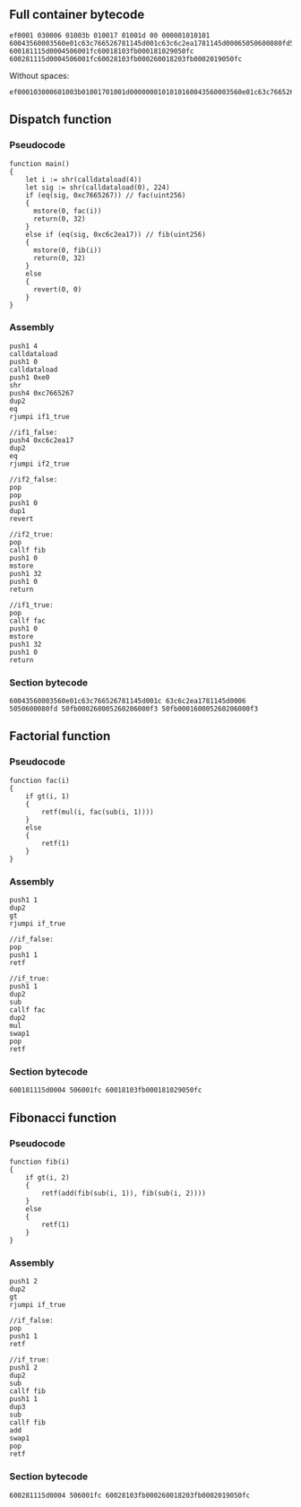 
## Full container bytecode

```
ef0001 030006 01003b 010017 01001d 00 000001010101 60043560003560e01c63c766526781145d001c63c6c2ea1781145d00065050600080fd50fb000260005260206000f350fb000160005260206000f3 600181115d0004506001fc60018103fb000181029050fc 600281115d0004506001fc60028103fb000260018203fb0002019050fc
```

Without spaces:
```
ef000103000601003b01001701001d0000000101010160043560003560e01c63c766526781145d001c63c6c2ea1781145d00065050600080fd50fb000260005260206000f350fb000160005260206000f3600181115d0004506001fc60018103fb000181029050fc600281115d0004506001fc60028103fb000260018203fb0002019050fc
```

## Dispatch function

### Pseudocode

```
function main()
{
    let i := shr(calldataload(4))
    let sig := shr(calldataload(0), 224)
    if (eq(sig, 0xc7665267)) // fac(uint256)
    {
      mstore(0, fac(i))
      return(0, 32)
    }
    else if (eq(sig, 0xc6c2ea17)) // fib(uint256)
    {
      mstore(0, fib(i))
      return(0, 32)
    }
    else
    {
      revert(0, 0)
    }
}
```

### Assembly

```
push1 4
calldataload
push1 0
calldataload
push1 0xe0
shr
push4 0xc7665267
dup2
eq
rjumpi if1_true

//if1_false:
push4 0xc6c2ea17
dup2
eq
rjumpi if2_true

//if2_false:
pop
pop
push1 0
dup1
revert

//if2_true:
pop
callf fib
push1 0
mstore
push1 32
push1 0
return

//if1_true:
pop
callf fac
push1 0
mstore
push1 32
push1 0
return
```

### Section bytecode

```
60043560003560e01c63c766526781145d001c 63c6c2ea1781145d0006 5050600080fd 50fb000260005260206000f3 50fb000160005260206000f3
```


## Factorial function

### Pseudocode

```
function fac(i)
{
    if gt(i, 1)
    {
        retf(mul(i, fac(sub(i, 1))))
    }
    else
    {
        retf(1)
    }
}
```

### Assembly

```
push1 1
dup2
gt
rjumpi if_true

//if_false:
pop
push1 1
retf

//if_true:
push1 1
dup2
sub
callf fac
dup2
mul
swap1
pop
retf
```

### Section bytecode

```
600181115d0004 506001fc 60018103fb000181029050fc
```


## Fibonacci function

### Pseudocode

```
function fib(i)
{
    if gt(i, 2)
    {
        retf(add(fib(sub(i, 1)), fib(sub(i, 2))))
    }
    else
    {
        retf(1)
    }
}
```

### Assembly

```
push1 2
dup2
gt
rjumpi if_true

//if_false:
pop
push1 1
retf

//if_true:
push1 2
dup2
sub
callf fib
push1 1
dup3
sub
callf fib
add
swap1
pop
retf
```

### Section bytecode

```
600281115d0004 506001fc 60028103fb000260018203fb0002019050fc
```
